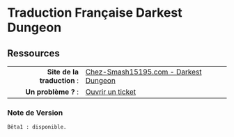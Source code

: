 Traduction Française Darkest Dungeon
==================================

## Ressources

|||
|-----------------------------------:|:--------------------------|
|				**Site de la traduction** : | [Chez-Smash15195.com - Darkest Dungeon](http://www.chez-smash15195.com/traduction-francaise/darkest-dungeon/) | 
|               **Un problème ?** : | [Ouvrir un ticket](https://github.com/Smash15195/Traduction-Francaise-Darkest-Dungeon-Smash15195/issues/) |


### Note de Version
```
Bêta1 : disponible.
```

